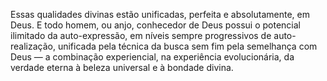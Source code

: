 ﻿Essas qualidades divinas estão unificadas, perfeita e absolutamente, em Deus. E todo homem, ou anjo, conhecedor de Deus possui o potencial ilimitado da auto-expressão, em níveis sempre progressivos de auto-realização, unificada pela técnica da busca sem fim pela semelhança com Deus — a combinação experiencial, na experiência evolucionária, da verdade eterna à beleza universal e à bondade divina.
